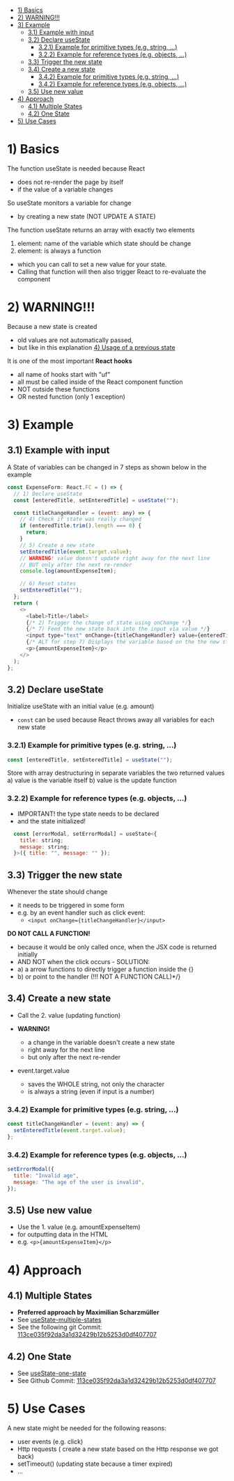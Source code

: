 - [1) Basics](#1-basics)
- [2) WARNING!!!](#2-warning)
- [3) Example](#3-example)
  - [3.1) Example with input](#31-example-with-input)
  - [3.2) Declare useState](#32-declare-usestate)
    - [3.2.1) Example for primitive types (e.g. string, ...)](#321-example-for-primitive-types-eg-string-)
    - [3.2.2) Example for reference types (e.g. objects, ...)](#322-example-for-reference-types-eg-objects-)
  - [3.3) Trigger the new state](#33-trigger-the-new-state)
  - [3.4) Create a new state](#34-create-a-new-state)
    - [3.4.2) Example for primitive types (e.g. string, ...)](#342-example-for-primitive-types-eg-string-)
    - [3.4.2) Example for reference types (e.g. objects, ...)](#342-example-for-reference-types-eg-objects-)
  - [3.5) Use new value](#35-use-new-value)
- [4) Approach](#4-approach)
  - [4.1) Multiple States](#41-multiple-states)
  - [4.2) One State](#42-one-state)
- [5) Use Cases](#5-use-cases)

# 1) Basics

The function useState is needed because React

- does not re-render the page by itself
- if the value of a variable changes

So useState monitors a variable for change

- by creating a new state (NOT UPDATE A STATE)

The function useState returns an array with exactly two elements

1. element: name of the variable which state should be change
2. element: is always a function

- which you can call to set a new value for your state.
- Calling that function will then also trigger React to re-evaluate the component

# 2) WARNING!!!

Because a new state is created

- old values are not automatically passed,
- but like in this explanation [4) Usage of a previous state](./../useState/useState-multiple-states.md)

It is one of the most important **React hooks**

- all name of hooks start with "uf"
- all must be called inside of the React component function
- NOT outside these functions
- OR nested function (only 1 exception)

# 3) Example

## 3.1) Example with input

A State of variables can be changed in 7 steps as shown below in the example

```javascript
const ExpenseForm: React.FC = () => {
  // 1) Declare useState
  const [enteredTitle, setEnteredTitle] = useState("");

  const titleChangeHandler = (event: any) => {
    // 4) Check if state was really changed
    if (enteredTitle.trim().length === 0) {
      return;
    }
    // 5) Create a new state
    setEnteredTitle(event.target.value);
    // WARNING! value doesn't update right away for the next line
    // BUT only after the next re-render
    console.log(amountExpenseItem);

    // 6) Reset states
    setEnteredTitle("");
  };
  return (
    <>
      <label>Title</label>
      {/* 2) Trigger the change of state using onChange */}
      {/* 7) Feed the new state back into the input via value */}
      <input type="text" onChange={titleChangeHandler} value={enteredTitle} />
      {/* ALT for step 7) Displays the variable based on the the new state */}
      <p>{amountExpenseItem}</p>
    </>
  );
};
```

## 3.2) Declare useState

Initialize useState with an initial value (e.g. amount)

- `const` can be used because React throws away all variables for each new state

### 3.2.1) Example for primitive types (e.g. string, ...)

```javascript
const [enteredTitle, setEnteredTitle] = useState("");
```

Store with array destructuring in separate variables the two returned values
a) value is the variable itself
b) value is the update function

### 3.2.2) Example for reference types (e.g. objects, ...)

- IMPORTANT! the type state needs to be declared
- and the state initialized!

```javascript
  const [errorModal, setErrorModal] = useState<{
    title: string;
    message: string;
  }>({ title: "", message: "" });
```

## 3.3) Trigger the new state

Whenever the state should change

- it needs to be triggered in some form
- e.g. by an event handler such as click event:
  - `<input onChange={titleChangeHandler}</input>`

**DO NOT CALL A FUNCTION!**

- because it would be only called once, when the JSX code is returned initially
- AND NOT when the click occurs - SOLUTION:
- a) a arrow functions to directly trigger a function inside the {}
- b) or point to the handler (!!! NOT A FUNCTION CALL)\*/}

## 3.4) Create a new state

- Call the 2. value (updating function)

- **WARNING!**
  - a change in the variable doesn't create a new state
  - right away for the next line
  - but only after the next re-render
- event.target.value
  - saves the WHOLE string, not only the character
  - is always a string (even if input is a number)

### 3.4.2) Example for primitive types (e.g. string, ...)

```javascript
const titleChangeHandler = (event: any) => {
  setEnteredTitle(event.target.value);
};
```

### 3.4.2) Example for reference types (e.g. objects, ...)

```javascript
setErrorModal({
  title: "Invalid age",
  message: "The age of the user is invalid",
});
```

## 3.5) Use new value

- Use the 1. value (e.g. amountExpenseItem)
- for outputting data in the HTML
- e.g. `<p>{amountExpenseItem}</p>`

# 4) Approach

## 4.1) Multiple States

- **Preferred approach by Maximilian Scharzmüller**
- See [useState-multiple-states](useState-multiple-states)
- See the following git Commit: [113ce035f92da3a1d32429b12b5253d0df407707](<[Github](https://github.com/johannesstroebele91/React-Library/commit/113ce035f92da3a1d32429b12b5253d0df407707)>)

## 4.2) One State

- See [useState-one-state](useState-one-state.md)
- See Github Commit: [113ce035f92da3a1d32429b12b5253d0df407707](<[Github](https://github.com/johannesstroebele91/React-Library/commit/113ce035f92da3a1d32429b12b5253d0df407707)>)

# 5) Use Cases

A new state might be needed for the following reasons:

- user events (e.g. click)
- Http requests ( create a new state based on the Http response we got back)
- setTimeout() (updating state because a timer expired)
- ...
